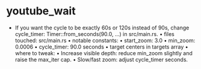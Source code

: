 # youtube_wait

- If you want the cycle to be exactly 60s or 120s instead of 90s, change
  cycle_timer: Timer::from_seconds(90.0, ...) in src/main.rs.
  • files touched: src/main.rs
  • notable constants:
    • start_zoom: 3.0
    • min_zoom: 0.0006
    • cycle_timer: 90.0 seconds
    • target centers in targets array
  • where to tweak:
    • Increase visible depth: reduce min_zoom slightly and raise the max_iter cap.
    • Slow/fast zoom: adjust cycle_timer seconds.

